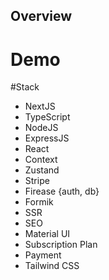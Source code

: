 ## Overview

# Demo

#Stack
- NextJS
- TypeScript
- NodeJS
- ExpressJS
- React
- Context
- Zustand
- Stripe
- Firease {auth, db}
- Formik
- SSR
- SEO
- Material UI
- Subscription Plan
- Payment
- Tailwind CSS